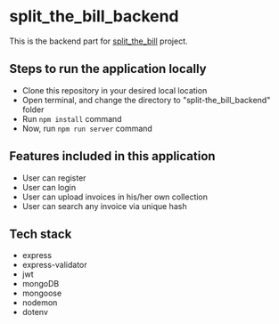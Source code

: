 # split_the_bill_backend

This is the backend part for <a href="https://github.com/kapsxx/split_the_bill">split_the_bill</a> project.

## Steps to run the application locally
* Clone this repository in your desired local location
* Open terminal, and change the directory to "split-the_bill_backend" folder
* Run ```npm install``` command
* Now, run ```npm run server``` command

## Features included in this application
* User can register
* User can login
* User can upload invoices in his/her own collection
* User can search any invoice via unique hash

## Tech stack
* express
* express-validator
* jwt
* mongoDB
* mongoose
* nodemon
* dotenv
